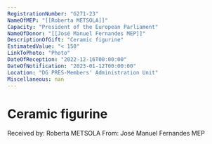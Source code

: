 ```yaml
---
RegistrationNumber: "G271-23"
NameOfMEP: "[[Roberta METSOLA]]"
Capacity: "President of the European Parliament"
NameOfDonor: "[[José Manuel Fernandes MEP]]"
DescriptionOfGift: "Ceramic figurine"
EstimatedValue: "< 150"
LinkToPhoto: "Photo"
DateOfReception: "2022-12-16T00:00:00"
DateOfNotification: "2023-01-12T00:00:00"
Location: "DG PRES-Members' Administration Unit"
Miscellaneous: nan
---
```


# Ceramic figurine

Received by: Roberta METSOLA
From: José Manuel Fernandes MEP
